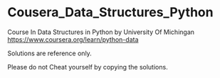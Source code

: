 # Cousera_Data_Structures_Python
Course In Data Structures in Python by University Of Michingan 
https://www.coursera.org/learn/python-data

Solutions are reference only. 

Please do not Cheat yourself by copying the solutions. 



